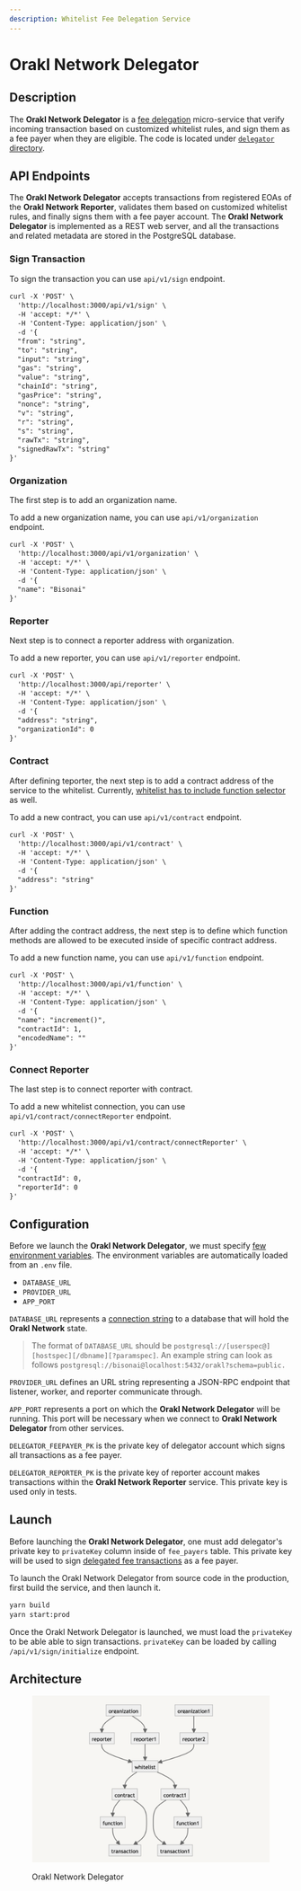```yaml
---
description: Whitelist Fee Delegation Service
---
```


# Orakl Network Delegator

## Description

The **Orakl Network Delegator** is a [fee delegation](https://docs.kaia.io/learn/transactions/fee-delegation/) micro-service that verify incoming transaction based on customized whitelist rules, and sign them as a fee payer when they are eligible. The code is located under [`delegator` directory](https://github.com/Bisonai/orakl/tree/master/delegator).

## API Endpoints

The **Orakl Network Delegator** accepts transactions from registered EOAs of the **Orakl Network Reporter**, validates them based on customized whitelist rules, and finally signs them with a fee payer account. The **Orakl Network Delegator** is implemented as a REST web server, and all the transactions and related metadata are stored in the PostgreSQL database.

### Sign Transaction

To sign the transaction you can use `api/v1/sign` endpoint.

```shell
curl -X 'POST' \
  'http://localhost:3000/api/v1/sign' \
  -H 'accept: */*' \
  -H 'Content-Type: application/json' \
  -d '{
  "from": "string",
  "to": "string",
  "input": "string",
  "gas": "string",
  "value": "string",
  "chainId": "string",
  "gasPrice": "string",
  "nonce": "string",
  "v": "string",
  "r": "string",
  "s": "string",
  "rawTx": "string",
  "signedRawTx": "string"
}'
```

### Organization

The first step is to add an organization name.

To add a new organization name, you can use `api/v1/organization` endpoint.

```shell
curl -X 'POST' \
  'http://localhost:3000/api/v1/organization' \
  -H 'accept: */*' \
  -H 'Content-Type: application/json' \
  -d '{
  "name": "Bisonai"
}'
```

### Reporter

Next step is to connect a reporter address with organization.

To add a new reporter, you can use `api/v1/reporter` endpoint.

```shell
curl -X 'POST' \
  'http://localhost:3000/api/reporter' \
  -H 'accept: */*' \
  -H 'Content-Type: application/json' \
  -d '{
  "address": "string",
  "organizationId": 0
}'
```

### Contract

After defining teporter, the next step is to add a contract address of the service to the whitelist. Currently, [whitelist has to include function selector](delegator.md#function-whitelist) as well.

To add a new contract, you can use `api/v1/contract` endpoint.

```shell
curl -X 'POST' \
  'http://localhost:3000/api/v1/contract' \
  -H 'accept: */*' \
  -H 'Content-Type: application/json' \
  -d '{
  "address": "string"
}'
```

### Function

After adding the contract address, the next step is to define which function methods are allowed to be executed inside of specific contract address.

To add a new function name, you can use `api/v1/function` endpoint.

```shell
curl -X 'POST' \
  'http://localhost:3000/api/v1/function' \
  -H 'accept: */*' \
  -H 'Content-Type: application/json' \
  -d '{
  "name": "increment()",
  "contractId": 1,
  "encodedName": ""
}'
```

### Connect Reporter

The last step is to connect reporter with contract.

To add a new whitelist connection, you can use `api/v1/contract/connectReporter` endpoint.

```shell
curl -X 'POST' \
  'http://localhost:3000/api/v1/contract/connectReporter' \
  -H 'accept: */*' \
  -H 'Content-Type: application/json' \
  -d '{
  "contractId": 0,
  "reporterId": 0
}'
```

## Configuration

Before we launch the **Orakl Network Delegator**, we must specify [few environment variables](https://github.com/Bisonai/orakl/blob/master/delegator/.env.example). The environment variables are automatically loaded from an `.env` file.

- `DATABASE_URL`
- `PROVIDER_URL`
- `APP_PORT`

`DATABASE_URL` represents a [connection string](https://www.postgresql.org/docs/current/libpq-connect.html#LIBPQ-CONNSTRING) to a database that will hold the **Orakl Network** state.

> The format of `DATABASE_URL` should be `postgresql://[userspec@][hostspec][/dbname][?paramspec]`. An example string can look as follows `postgresql://bisonai@localhost:5432/orakl?schema=public.`

`PROVIDER_URL` defines an URL string representing a JSON-RPC endpoint that listener, worker, and reporter communicate through.

`APP_PORT` represents a port on which the **Orakl Network Delegator** will be running. This port will be necessary when we connect to **Orakl Network Delegator** from other services.

`DELEGATOR_FEEPAYER_PK` is the private key of delegator account which signs all transactions as a fee payer.

`DELEGATOR_REPORTER_PK` is the private key of reporter account makes transactions within the **Orakl Network Reporter** service. This private key is used only in tests.

## Launch

Before launching the **Orakl Network Delegator**, one must add delegator's private key to `privateKey` column inside of `fee_payers` table. This private key will be used to sign [delegated fee transactions](https://docs.kaia.io/learn/transactions/fee-delegation/) as a fee payer.

To launch the Orakl Network Delegator from source code in the production, first build the service, and then launch it.

```sh
yarn build
yarn start:prod
```

Once the Orakl Network Delegator is launched, we must load the `privateKey` to be able able to sign transactions. `privateKey` can be loaded by calling `/api/v1/sign/initialize` endpoint.

## Architecture

<figure><img src="../.gitbook/assets/orakl-network-delegator (1).png" alt=""><figcaption><p>Orakl Network Delegator</p></figcaption></figure>
